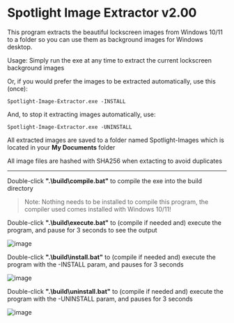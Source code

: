 Spotlight Image Extractor v2.00
=

This program extracts the beautiful lockscreen images from Windows 10/11 to a folder so you can use them as background images for Windows desktop.

Usage:
  Simply run the exe at any time to extract the current lockscreen background images

  Or, if you would prefer the images to be extracted automatically, use this (once):

    Spotlight-Image-Extractor.exe -INSTALL

  And, to stop it extracting images automatically, use:

    Spotlight-Image-Extractor.exe -UNINSTALL



All extracted images are saved to a folder named Spotlight-Images which is located in your **My Documents** folder

All image files are hashed with SHA256 when extacting to avoid duplicates

_________

  Double-click **".\build\compile.bat"** to compile the exe into the build directory
  
  > Note: Nothing needs to be installed to compile this program, the compiler used comes installed with Windows 10/11!

  Double-click **".\build\execute.bat"** to (compile if needed and) execute the program, and pause for 3 seconds to see the output
  
  ![image](https://user-images.githubusercontent.com/5307563/170537217-43b96ea8-680e-403c-9187-00b6717ca5d3.png)
  
  Double-click **".\build\install.bat"** to (compile if needed and) execute the program with the -INSTALL param, and pauses for 3 seconds
  
  ![image](https://user-images.githubusercontent.com/5307563/170590202-c9c18e6c-8076-4210-bb74-a9ee1b0cb8ec.png)
  
  Double-click **".\build\uninstall.bat"** to (compile if needed and) execute the program with the -UNINSTALL param, and pauses for 3 seconds
  
  ![image](https://user-images.githubusercontent.com/5307563/170590296-b3075621-7522-4c44-a2aa-fac2436551bd.png)
  

